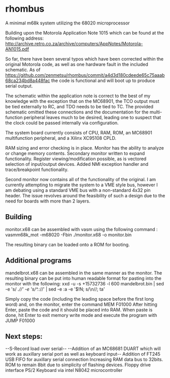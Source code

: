 # rhombus
A minimal m68k system utilizing the 68020 microprocessor 

Building upon the Motorola Application Note 1015 which can be found at the following address:
http://archive.retro.co.za/archive/computers/AppNotes/Motorola-AN1015.pdf

So far, there have been several typos which have been corrected within the original Motorola code, 
as well as one hardware fault in the included schematic.
As of https://github.com/zenmetsu/rhombus/commit/a4d3d180cdeede65c75aaab68ca234bd8a448fac   the code
is functional and will boot up to produce serial output.

The schematic within the application note is correct to the best of my knowledge with the exception
that on the MC68901, the TCO output must be tied externally to RC, and TDO needs to be tied to TC.
The provided schematic omitted these connections and the documentation for the multi-function peripheral
leaves much to be desired, leading one to suspect that the clock could be passed internally 
via configuration.

The system board currently consists of CPU, RAM, ROM, an MC68901 multifunction peripheral, and a Xilinx XC95108 CPLD.

RAM sizing and error checking is in place.  Monitor has the ability to analyze or change memory contents.
Secondary monitor written to expand functionality.  Register viewing/modification possible, as is vectored
selection of input/output devices.  Added NMI exception handler and trace/breakpoint functionality.

Second monitor now contains all of the functionality of the original.  I am currently attempting to migrate the system to a VME style bus, however I am debating using a standard VME bus with a non-standard 4x32 pin header.  The issue revolves around the feasibility of such a design due to the need for boards with more than 2 layers.

## Building

monitor.x68 can be assembled with vasm using the following command :
vasmm68k_mot -m68020 -Fbin ./monitor.x68 -o monitor.bin

The resulting binary can be loaded onto a ROM for booting.

## Additional programs

mandelbrot.x68 can be assembled in the same manner as the monitor.  The resulting binary can be put into human readable format for pasting into the monitor with the following:
xxd -u -s +15732736 -l 600 mandelbrot.bin | sed -e 's/  .*//' -e 's/^.*://' | sed -e :a -e '$!N; s/\n//; ta'

Simply copy the code (including the leading space before the first long word) and, on the monitor, enter the command
MEM F01000
After hitting Enter, paste the code and it should be placed into RAM.  When paste is done, hit Enter to exit memory write mode and execute the program with JUMP F01000

## Next steps:

--S-Record load over serial--
--Addition of an MC68681 DUART which will work as auxillary serial port as well as keyboard input--
Addition of FT245 USB FIFO for auxillary serial connection
Increasing RAM data bus to 32bits.  ROM to remain 8bit due to simplicity of flashing devices.
Floppy drive interface
PS/2 Keyboard via intel N8042 microcontroller
